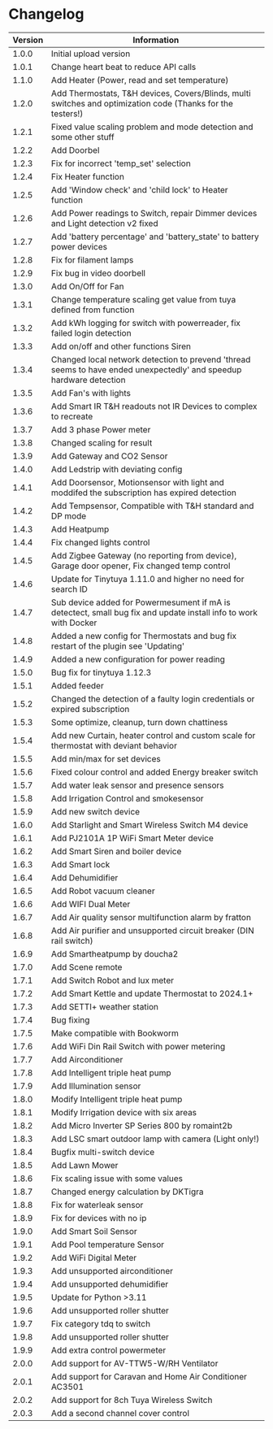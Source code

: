 # Changelog

| Version | Information|
| ----- | ---------- |
| 1.0.0 | Initial upload version |
| 1.0.1 | Change heart beat to reduce API calls |
| 1.1.0 | Add Heater (Power, read and set temperature) |
| 1.2.0 | Add Thermostats, T&H devices, Covers/Blinds, multi switches and optimization code (Thanks for the testers!) |
| 1.2.1 | Fixed value scaling problem and mode detection and some other stuff |
| 1.2.2 | Add Doorbel |
| 1.2.3 | Fix for incorrect 'temp_set' selection |
| 1.2.4 | Fix Heater function |
| 1.2.5 | Add 'Window check' and 'child lock' to Heater function |
| 1.2.6 | Add Power readings to Switch, repair Dimmer devices and Light detection v2 fixed |
| 1.2.7 | Add 'battery percentage' and 'battery_state' to battery power devices |
| 1.2.8 | Fix for filament lamps |
| 1.2.9 | Fix bug in video doorbell |
| 1.3.0 | Add On/Off for Fan |
| 1.3.1 | Change temperature scaling get value from tuya defined from function |
| 1.3.2 | Add kWh logging for switch with powerreader, fix failed login detection |
| 1.3.3 | Add on/off and other functions Siren |
| 1.3.4 | Changed local network detection to prevend 'thread seems to have ended unexpectedly' and speedup hardware detection |
| 1.3.5 | Add Fan's with lights |
| 1.3.6 | Add Smart IR T&H readouts not IR Devices to complex to recreate |
| 1.3.7 | Add 3 phase Power meter |
| 1.3.8 | Changed scaling for result |
| 1.3.9 | Add Gateway and CO2 Sensor |
| 1.4.0 | Add Ledstrip with deviating config |
| 1.4.1 | Add Doorsensor, Motionsensor with light and moddifed the subscription has expired detection |
| 1.4.2 | Add Tempsensor, Compatible with T&H standard and DP mode |
| 1.4.3 | Add Heatpump |
| 1.4.4 | Fix changed lights control |
| 1.4.5 | Add Zigbee Gateway (no reporting from device), Garage door opener, Fix changed temp control |
| 1.4.6 | Update for Tinytuya 1.11.0 and higher no need for search ID |
| 1.4.7 | Sub device added for Powermesument if mA is detectect, small bug fix and update install info to work with Docker |
| 1.4.8 | Added a new config for Thermostats and bug fix restart of the plugin see 'Updating' |
| 1.4.9 | Added a new configuration for power reading |
| 1.5.0 | Bug fix for tinytuya 1.12.3 |
| 1.5.1 | Added feeder |
| 1.5.2 | Changed the detection of a faulty login credentials or expired subscription |
| 1.5.3 | Some optimize, cleanup, turn down chattiness |
| 1.5.4 | Add new Curtain, heater control and custom scale for thermostat with deviant behavior |
| 1.5.5 | Add min/max for set devices |
| 1.5.6 | Fixed colour control and added Energy breaker switch|
| 1.5.7 | Add water leak sensor and presence sensors |
| 1.5.8 | Add Irrigation Control and smokesensor |
| 1.5.9 | Add new switch device |
| 1.6.0 | Add Starlight and Smart Wireless Switch M4 device |
| 1.6.1 | Add PJ2101A 1P WiFi Smart Meter device |
| 1.6.2 | Add Smart Siren and boiler device |
| 1.6.3 | Add Smart lock |
| 1.6.4 | Add Dehumidifier |
| 1.6.5 | Add Robot vacuum cleaner |
| 1.6.6 | Add WIFI Dual Meter |
| 1.6.7 | Add Air quality sensor multifunction alarm by fratton |
| 1.6.8 | Add Air purifier and unsupported circuit breaker (DIN rail switch) |
| 1.6.9 | Add Smartheatpump by doucha2 |
| 1.7.0 | Add Scene remote |
| 1.7.1 | Add Switch Robot and lux meter |
| 1.7.2 | Add Smart Kettle and update Thermostat to 2024.1+ |
| 1.7.3 | Add SETTI+ weather station |
| 1.7.4 | Bug fixing |
| 1.7.5 | Make compatible with Bookworm |
| 1.7.6 | Add WiFi Din Rail Switch with power metering |
| 1.7.7 | Add Airconditioner |
| 1.7.8 | Add Intelligent triple heat pump |
| 1.7.9 | Add Illumination sensor |
| 1.8.0 | Modify Intelligent triple heat pump |
| 1.8.1 | Modify Irrigation device with six areas |
| 1.8.2 | Add Micro Inverter SP Series 800 by romaint2b |
| 1.8.3 | Add LSC smart outdoor lamp with camera (Light only!) |
| 1.8.4 | Bugfix multi-switch device |
| 1.8.5 | Add Lawn Mower |
| 1.8.6 | Fix scaling issue with some values |
| 1.8.7 | Changed energy calculation by DKTigra |
| 1.8.8 | Fix for waterleak sensor |
| 1.8.9 | Fix for devices with no ip |
| 1.9.0 | Add Smart Soil Sensor |
| 1.9.1 | Add Pool temperature Sensor |
| 1.9.2 | Add WiFi Digital Meter |
| 1.9.3 | Add unsupported airconditioner |
| 1.9.4 | Add unsupported dehumidifier |
| 1.9.5 | Update for Python >3.11 |
| 1.9.6 | Add unsupported roller shutter |
| 1.9.7 | Fix category tdq to switch |
| 1.9.8 | Add unsupported roller shutter |
| 1.9.9 | Add extra control powermeter |
| 2.0.0 | Add support for AV-TTW5-W/RH Ventilator |
| 2.0.1 | Add support for Caravan and Home Air Conditioner AC3501 |
| 2.0.2 | Add support for 8ch Tuya Wireless Switch |
| 2.0.3 | Add a second channel cover control |